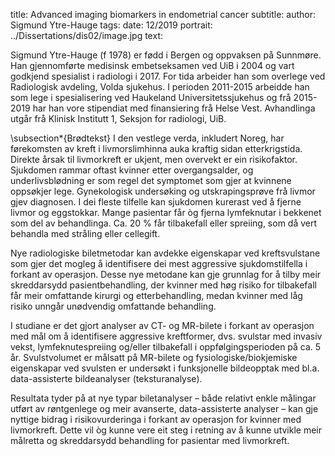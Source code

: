 title: Advanced imaging biomarkers in endometrial cancer
subtitle:
author: Sigmund Ytre-Hauge
tags: 
date: 12/2019
portrait: ../Dissertations/dis02/image.jpg
text:

Sigmund Ytre-Hauge (f 1978) er fødd i Bergen og oppvaksen på Sunnmøre. Han gjennomførte medisinsk embetseksamen ved UiB i 2004 og vart godkjend spesialist i radiologi i 2017. For tida arbeider han som overlege ved Radiologisk avdeling, Volda sjukehus. I perioden 2011-2015 arbeidde han som lege i spesialisering ved Haukeland Universitetssjukehus og frå 2015-2019 har han vore stipendiat med finansiering frå Helse Vest. Avhandlinga utgår frå Klinisk Institutt 1, Seksjon for radiologi, UiB.

\subsection*{Brødtekst}
I den vestlege verda, inkludert Noreg, har førekomsten av kreft i livmorslimhinna auka kraftig sidan etterkrigstida. Direkte årsak til livmorkreft er ukjent, men overvekt er ein risikofaktor. Sjukdomen rammar oftast kvinner etter overgangsalder, og underlivsblødning er som regel det symptomet som gjer at kvinnene oppsøkjer lege. Gynekologisk undersøking og utskrapingsprøve frå livmor gjev diagnosen. I dei fleste tilfelle kan sjukdomen kurerast ved å fjerne livmor og eggstokkar. Mange pasientar får òg fjerna lymfeknutar i bekkenet som del av behandlinga. Ca. 20 \% får tilbakefall eller spreiing, som då vert behandla med stråling eller cellegift.

Nye radiologiske biletmetodar kan avdekke eigenskapar ved kreftsvulstane som gjer det mogleg å identifisere dei mest aggressive sjukdomstilfella i forkant av operasjon. Desse nye metodane kan gje grunnlag for å tilby meir skreddarsydd pasientbehandling, der kvinner med høg risiko for tilbakefall får meir omfattande kirurgi og etterbehandling, medan kvinner med låg risiko unngår unødvendig omfattande behandling.

I studiane er det gjort analyser av CT- og MR-bilete i forkant av operasjon med mål om å identifisere aggressive kreftformer, dvs. svulstar med invasiv vekst, lymfeknutespreiing og/eller tilbakefall i oppfølgingsperioden på ca. 5 år. Svulstvolumet er målsatt på MR-bilete og fysiologiske/biokjemiske eigenskapar ved svulsten er undersøkt i funksjonelle bildeopptak med bl.a. data-assisterte bildeanalyser (teksturanalyse).

Resultata tyder på at nye typar biletanalyser – både relativt enkle målingar utført av røntgenlege og meir avanserte, data-assisterte analyser – kan gje nyttige bidrag i risikovurderinga i forkant av operasjon for kvinner med livmorkreft. Dette vil òg kunne vere eit steg i retning av å kunne utvikle meir målretta og skreddarsydd behandling for pasientar med livmorkreft.

